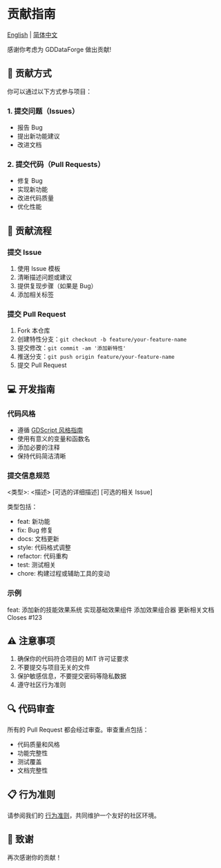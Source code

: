# 贡献指南

[English](CONTRIBUTING.md) | [简体中文](CONTRIBUTING.CN.md)

感谢你考虑为 GDDataForge 做出贡献!

## 🌟 贡献方式

你可以通过以下方式参与项目：

### 1. 提交问题（Issues）

- 报告 Bug
- 提出新功能建议
- 改进文档

### 2. 提交代码（Pull Requests）

- 修复 Bug
- 实现新功能
- 改进代码质量
- 优化性能

## 📝 贡献流程

### 提交 Issue

1. 使用 Issue 模板
2. 清晰描述问题或建议
3. 提供复现步骤（如果是 Bug）
4. 添加相关标签

### 提交 Pull Request

1. Fork 本仓库
2. 创建特性分支：`git checkout -b feature/your-feature-name`
3. 提交修改：`git commit -am '添加新特性'`
4. 推送分支：`git push origin feature/your-feature-name`
5. 提交 Pull Request

## 💻 开发指南

### 代码风格

- 遵循 [GDScript 风格指南](https://docs.godotengine.org/en/stable/tutorials/scripting/gdscript/gdscript_styleguide.html)
- 使用有意义的变量和函数名
- 添加必要的注释
- 保持代码简洁清晰

### 提交信息规范

<类型>: <描述>
[可选的详细描述]
[可选的相关 Issue]

类型包括：

- feat: 新功能
- fix: Bug 修复
- docs: 文档更新
- style: 代码格式调整
- refactor: 代码重构
- test: 测试相关
- chore: 构建过程或辅助工具的变动

### 示例

feat: 添加新的技能效果系统
实现基础效果组件
添加效果组合器
更新相关文档
Closes #123

## ⚠️ 注意事项

1. 确保你的代码符合项目的 MIT 许可证要求
2. 不要提交与项目无关的文件
3. 保护敏感信息，不要提交密码等隐私数据
4. 遵守社区行为准则

## 🔍 代码审查

所有的 Pull Request 都会经过审查。审查重点包括：

- 代码质量和风格
- 功能完整性
- 测试覆盖
- 文档完整性

## 📋 行为准则

请参阅我们的 [行为准则](CODE_OF_CONDUCT.CN.md)，共同维护一个友好的社区环境。

## 🙏 致谢

再次感谢你的贡献！
